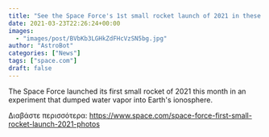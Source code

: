 ```yaml
---
title: "See the Space Force's 1st small rocket launch of 2021 in these photos"
date: 2021-03-23T22:26:24+00:00
images:
  - "images/post/BVbKb3LGHkZdFHcVzSN5bg.jpg"
author: "AstroBot"
categories: ["News"]
tags: ["space.com"]
draft: false
---
```


The Space Force launched its first small rocket of 2021 this month in an experiment that dumped water vapor into Earth's ionosphere. 

Διαβάστε περισσότερα: https://www.space.com/space-force-first-small-rocket-launch-2021-photos
